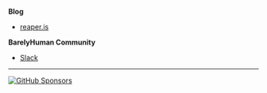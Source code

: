 
**Blog** 
- [reaper.is](https://reaper.is)


**BarelyHuman Community**
- [Slack](https://join.slack.com/t/barelyhuman/shared_invite/zt-1r4tm5xtw-oRCGmCQJpAmvPnVAOW90oA)

--- 

[![GitHub Sponsors](https://img.shields.io/github/sponsors/barelyhuman?colorA=black&colorB=black&label=Sponsor%20Me!&logo=buymeacoffee&style=for-the-badge)](https://github.com/sponsors/barelyhuman)
